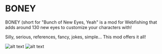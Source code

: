 # BONEY
BONEY (short for "Bunch of New Eyes, Yeah" is a mod for Webfishing that adds around 130 new eyes to customize your characters with!

Silly, serious, references, fancy, jokes, simple... This mod offers it all!

![alt text](https://imgur.com/mjsqK21)
![alt text](https://imgur.com/g4AGYIu.png)
